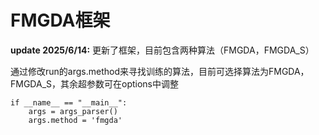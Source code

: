 # FMGDA框架
**update 2025/6/14:** 更新了框架，目前包含两种算法（FMGDA，FMGDA_S）

通过修改run的args.method来寻找训练的算法，目前可选择算法为FMGDA，FMGDA_S，其余超参数可在options中调整
```
if __name__ == "__main__":
    args = args_parser()
    args.method = 'fmgda'
```
